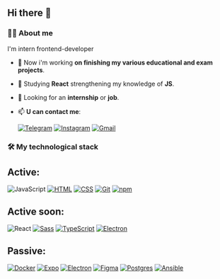 ## Hi there 👋

### 👨‍💻 About me
I'm intern frontend-developer 

- 🔭 Now i'm working  **on finishing my various educational and exam projects**.
- 🌱 Studying **React** strengthening my knowledge of **JS**.
- 👯 Looking for an **internship** or **job**.
- 📫 **U can contact me**:
 
  [![Telegram](https://img.shields.io/badge/Telegram-2CA5E0?style=for-the-badge&logo=telegram&logoColor=white)](https://t.me/Rawmane) [![Instagram](https://img.shields.io/badge/Instagram-E4405F?style=for-the-badge&logo=instagram&logoColor=white)](https://www.instagram.com/rawmane04?igsh=MWZqZ3VoeWRvMjd1bg==) [![Gmail](https://img.shields.io/badge/Gmail-D14836?style=for-the-badge&logo=gmail&logoColor=white)](r.romanchyuk@gmail.com) 

### 🛠️ My technological stack

## Active:

![JavaScript](https://img.shields.io/badge/JavaScript-323330?style=for-the-badge&logo=javascript&logoColor=F7DF1E) [![HTML](https://img.shields.io/badge/HTML5-E34F26?style=for-the-badge&logo=html5&logoColor=white)](#) [![CSS](https://img.shields.io/badge/CSS3-1572B6?style=for-the-badge&logo=css3&logoColor=white)](#) [![Git](https://img.shields.io/badge/GIT-E44C30?style=for-the-badge&logo=git&logoColor=white)](#) [![npm](https://img.shields.io/badge/npm-CB3837?style=for-the-badge&logo=npm&logoColor=white)](#)

## Active soon:

![React](https://img.shields.io/badge/React-20232A?style=for-the-badge&logo=react&logoColor=61DAFB) [![Sass](https://img.shields.io/badge/Sass-CC6699?style=for-the-badge&logo=sass&logoColor=white)](#) [![TypeScript](https://img.shields.io/badge/TypeScript-007ACC?style=for-the-badge&logo=typescript&logoColor=white)](#) [![Electron](https://img.shields.io/badge/Electron-2B2E3A?style=for-the-badge&logo=electron&logoColor=9FEAF9)](#)

## Passive:

[![Docker](https://img.shields.io/badge/Docker-2CA5E0?style=for-the-badge&logo=docker&logoColor=white)](#) [![Expo](https://img.shields.io/badge/Expo-1B1F23?style=for-the-badge&logo=expo&logoColor=white)](#) [![Electron](https://img.shields.io/badge/Electron-2B2E3A?style=for-the-badge&logo=electron&logoColor=9FEAF9)](#) [![Figma](https://img.shields.io/badge/Figma-F24E1E?style=for-the-badge&logo=figma&logoColor=white)](#) [![Postgres](https://img.shields.io/badge/PostgreSQL-316192?style=for-the-badge&logo=postgresql&logoColor=white)](#) [![Ansible](https://img.shields.io/badge/Ansible-000000?style=for-the-badge&logo=ansible&logoColor=white)](#)
